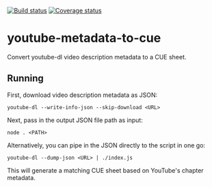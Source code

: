 [![Build status](https://github.com/pawelbialaszczyk/youtube-metadata-to-cue/actions/workflows/main.yml/badge.svg)](https://github.com/pawelbialaszczyk/youtube-metadata-to-cue)
[![Coverage status](https://coveralls.io/repos/github/pawelbialaszczyk/youtube-metadata-to-cue/badge.svg?branch=master)](https://coveralls.io/github/pawelbialaszczyk/youtube-metadata-to-cue?branch=master)

# youtube-metadata-to-cue

Convert youtube-dl video description metadata to a CUE sheet.

## Running

First, download video description metadata as JSON:
```
youtube-dl --write-info-json --skip-download <URL>
```

Next, pass in the output JSON file path as input:
```
node . <PATH>
```

Alternatively, you can pipe in the JSON directly to the script in one go:
```
youtube-dl --dump-json <URL> | ./index.js
```

This will generate a matching CUE sheet based on YouTube's chapter metadata.
